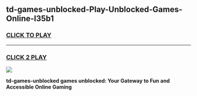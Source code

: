 
## td-games-unblocked-Play-Unblocked-Games-Online-l35b1
<h3>
<a href="https://premium76.site?title=td-games-unblocked&ref=25A">CLICK TO PLAY</a></h3>
<hr>

<h3>
<a href="https://premium76.site?title=td-games-unblocked&ref=25A">CLICK 2 PLAY</a>
  
</h3>

<a href="https://premium76.site?title=td-games-unblocked&ref=25A"><img src="https://clearcache.store/games.png"></a>


**td-games-unblocked games unblocked: Your Gateway to Fun and Accessible Online Gaming**
